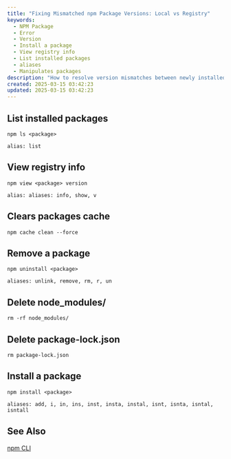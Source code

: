 ```yaml
---
title: "Fixing Mismatched npm Package Versions: Local vs Registry"
keywords:
  - NPM Package
  - Error
  - Version
  - Install a package
  - View registry info
  - List installed packages
  - aliases
  - Manipulates packages
description: "How to resolve version mismatches between newly installed NPM packages and their remote repository versions?"
created: 2025-03-15 03:42:23
updated: 2025-03-15 03:42:23
---
```


## List installed packages

```console
npm ls <package>
```

`alias: list`

## View registry info

```console
npm view <package> version
```

`alias: aliases: info, show, v`

## Clears packages cache

```console
npm cache clean --force
```

## Remove a package

```console
npm uninstall <package>
```

`aliases: unlink, remove, rm, r, un`

## Delete node_modules/

```console
rm -rf node_modules/
```

## Delete package-lock.json

```console
rm package-lock.json
```

## Install a package

```console
npm install <package>
```

`aliases: add, i, in, ins, inst, insta, instal, isnt, isnta, isntal, isntall`

## See Also

[npm CLI](https://docs.npmjs.com/cli)
